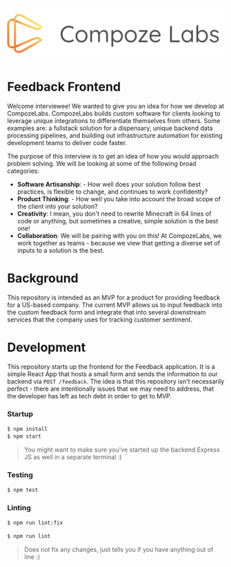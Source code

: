 ![CompozeLabs Logo](/docs/CompozeLabsLogo512.png)
# Feedback Frontend

Welcome interviewee! We wanted to give you an idea for how we develop at CompozeLabs. CompozeLabs builds custom software for clients looking to leverage unique integrations to differentiate themselves from others. Some examples are: a fullstack solution for a dispensary, unique backend data processing pipelines, and building out infrastructure automation for existing development teams to deliver code faster. 
 
The purpose of this interview is to get an idea of how you would approach problem solving. We will be looking at some of the following broad categories:
* **Software Artisanship**: - How well does your solution follow best practices, is flexible to change, and continues to work confidently?
* **Product Thinking**: - How well you take into account the broad scope of the client into your solution?
* **Creativity**: I mean, you don't need to rewrite Minecraft in 64 lines of code or anything, but sometimes a creative, simple solution is the best one!
* **Collaboration**: We will be pairing with you on this! At CompozeLabs, we work together as teams - because we view that getting a diverse set of inputs to a solution is the best.

# Background
This repository is intended as an MVP for a product for providing feedback for a US-based company. The current MVP allows us to input feedback into the custom feedback form and integrate that into several downstream services that the company uses for tracking customer sentiment. 

# Development
This repository starts up the frontend for the Feedback application. It is a simple React App that hosts a small form and sends the information to our backend via `POST /feedback`. The idea is that this repository isn't necessarily perfect - there are intentionally issues that we may need to address, that the developer has left as tech debt in order to get to MVP.

### Startup
```bash
$ npm install
$ npm start
```
> You might want to make sure you've started up the backend Express JS as well in a separate terminal :)

### Testing
```bash
$ npm test
```

### Linting
```bash
$ npm run lint:fix
```

```bash
$ npm run lint
```
> Does not fix any changes, just tells you if you have anything out of line :)
